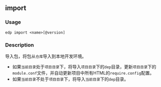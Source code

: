 import
---------

### Usage

    edp import <name>[@version]


### Description

导入包，将包从`仓库`导入到本地开发环境。

+ 如果`当前目录`处于`项目目录`下，将导入`项目目录`下的`dep`目录，更新`项目目录`下的`module.conf`文件，并自动更新项目中所有HTML的`require.config`配置。
+ 如果`当前目录`不处于`项目目录`下，将导入`当前目录`下的`dep`目录。

